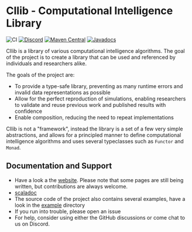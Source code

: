 # CIlib - Computational Intelligence Library

![CI](https://github.com/ciren/cilib/workflows/CI/badge.svg?branch=master&event=push)
[![Discord](https://img.shields.io/discord/997122192909291550?style=flat-square)](https://discord.gg/gQaBp7bN)
[![Maven Central](https://img.shields.io/maven-central/v/net.cilib/cilib-core_2.12.svg)](https://maven-badges.herokuapp.com/maven-central/net.cilib/cilib-core_2.12)
[![Javadocs](https://javadoc.io/badge/net.cilib/cilib-core_2.12.svg)](https://javadoc.io/doc/net.cilib/cilib-core_2.12)

CIlib is a library of various computational intelligence
algorithms. The goal of the project is to create a library that can be used
and referenced by individuals and researchers alike.

The goals of the project are:
 * To provide a type-safe library, preventing as many runtime errors and
   invalid data representations as possible
 * Allow for the perfect reproduction of simulations, enabling researchers
   to validate and reuse previous work and published results with confidence
 * Enable composition, reducing the need to repeat implementations

CIlib is not a "framework", instead the library is a set of a few very simple
abstractions, and allows for a principled manner to define computational
intelligence algorithms and uses several typeclasses such as `Functor` and
`Monad`.

## Documentation and Support

* Have a look a the [website](https://cilib.net). Please note that some pages are still being written, but contributions are always welcome.
* [scaladoc](https://cilib.net/api/cilib)
* The source code of the project also contains several examples, have
  a look in the [example](https://github.com/ciren/cilib/tree/master/example/src/main/scala/cilib/example) directory
* If you run into trouble, please open an issue
* For help, consider using either the GitHub discussions or come chat to us on Discord.
